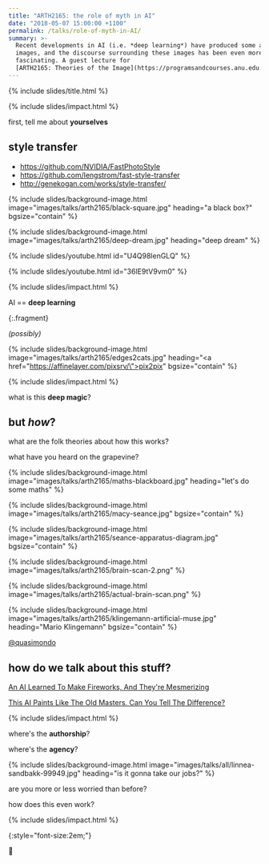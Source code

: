 ```yaml
---
title: "ARTH2165: the role of myth in AI"
date: "2018-05-07 15:00:00 +1100"
permalink: /talks/role-of-myth-in-AI/
summary: >-
  Recent developments in AI (i.e. *deep learning*) have produced some amazing
  images, and the discourse surrounding these images has been even more
  fascinating. A guest lecture for
  [ARTH2165: Theories of the Image](https://programsandcourses.anu.edu.au/2019/course/ARTH2165)
---
```


{% include slides/title.html %}

{% include slides/impact.html %}

first, tell me about **yourselves**

## style transfer

- <https://github.com/NVIDIA/FastPhotoStyle>
- <https://github.com/lengstrom/fast-style-transfer>
- <http://genekogan.com/works/style-transfer/>

{% include slides/background-image.html
           image="images/talks/arth2165/black-square.jpg"
           heading="a black box?" 
           bgsize="contain" %}

{% include slides/background-image.html
           image="images/talks/arth2165/deep-dream.jpg"
           heading="deep dream" %}

{% include slides/youtube.html id="U4Q98lenGLQ" %}

{% include slides/youtube.html id="36lE9tV9vm0" %}

{% include slides/impact.html %}

AI == **deep learning**

{:.fragment}

*(possibly)*

{% include slides/background-image.html
           image="images/talks/arth2165/edges2cats.jpg"
           heading="<a href=\"https://affinelayer.com/pixsrv/\">pix2pix</a>" 
           bgsize="contain" %}

{% include slides/impact.html %}

what is this **deep magic**?

## but *how*?

what are the folk theories about how this works?

what have you heard on the grapevine?

{% include slides/background-image.html
           image="images/talks/arth2165/maths-blackboard.jpg"
           heading="let's do some maths"  %}

{% include slides/background-image.html
           image="images/talks/arth2165/macy-seance.jpg" 
           bgsize="contain" %}

{% include slides/background-image.html
           image="images/talks/arth2165/seance-apparatus-diagram.jpg" 
           bgsize="contain" %}

{% include slides/background-image.html
           image="images/talks/arth2165/brain-scan-2.png"  %}

{% include slides/background-image.html
           image="images/talks/arth2165/actual-brain-scan.png"  %}

{% include slides/background-image.html
           image="images/talks/arth2165/klingemann-artificial-muse.jpg"
           heading="Mario Klingemann" 
           bgsize="contain" %}

[@quasimondo](https://twitter.com/quasimondo)

## how do we talk about this stuff?

[An AI Learned To Make Fireworks, And They're Mesmerizing](https://www.fastcodesign.com/90156087/an-ai-learned-to-make-fireworks-and-theyre-mesmerizing)

[This AI Paints Like The Old Masters. Can You Tell The Difference?](https://www.fastcodesign.com/90167584/this-ai-paints-like-the-old-masters-can-you-tell-the-difference)

{% include slides/impact.html %}

where's the **authorship**?

where's the **agency**?

{% include slides/background-image.html
           image="images/talks/all/linnea-sandbakk-99949.jpg"
           heading="is it gonna take our jobs?"  %}

are you more or less worried than before?

how does this even work?

{% include slides/impact.html %}

{:style="font-size:2em;"}

🤔
